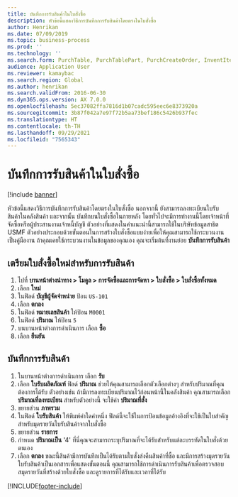 ```yaml
---
title: บันทึกการรับสินค้าในใบสั่งซื้อ
description: หัวข้อนี้แสดงวิธีการบันทึกการรับสินค้าโดยตรงในใบสั่งซื้อ
author: Henrikan
ms.date: 07/09/2019
ms.topic: business-process
ms.prod: ''
ms.technology: ''
ms.search.form: PurchTable, PurchTablePart, PurchCreateOrder, InventItemIdLookupPurchase, PurchEditLines
audience: Application User
ms.reviewer: kamaybac
ms.search.region: Global
ms.author: henrikan
ms.search.validFrom: 2016-06-30
ms.dyn365.ops.version: AX 7.0.0
ms.openlocfilehash: 5ec37082ffa7816d1b07cadc595eec6e8373920a
ms.sourcegitcommit: 3b87f042a7e97f72b5aa73bef186c5426b937fec
ms.translationtype: HT
ms.contentlocale: th-TH
ms.lasthandoff: 09/29/2021
ms.locfileid: "7565343"
---
```

# <a name="record-the-receipt-of-goods-on-the-purchase-order"></a>บันทึกการรับสินค้าในใบสั่งซื้อ

[!include [banner](../../includes/banner.md)]

หัวข้อนี้แสดงวิธีการบันทึกการรับสินค้าโดยตรงในใบสั่งซื้อ นอกจากนี้ ยังสามารถลงทะเบียนใบรับสินค้าในคลังสินค้า และจากนั้น บันทึกบนใบสั่งซื้อในภายหลัง โดยทั่วไปจะมีการทำงานนี้โดยเจ้าหน้าที่จัดซื้อหรือผู้ประสานงานเจ้าหนี้บัญชี ตัวอย่างที่แสดงในคำแนะนำนี้สามารถใช้ในบริษัทข้อมูลสาธิต USMF ตัวอย่างประกอบด้วยขั้นตอนในการสร้างใบสั่งซื้อแบบง่ายเพื่อให้คุณสามารถใช้กระบวนงานเป็นคู่มืองาน ถ้าคุณเคยใช้กระบวนงานในข้อมูลของคุณเอง คุณจะเริ่มต้นที่งานย่อย **บันทึกการรับสินค้า**


## <a name="prepare-a-new-purchase-order-for-receipt-of-goods"></a>เตรียมใบสั่งซื้อใหม่สำหรับการรับสินค้า
1. ไปที่ **บานหน้าต่างนำทาง > โมดูล > การจัดซื้อและการจัดหา > ใบสั่งซื้อ > ใบสั่งซื้อทั้งหมด**
2. เลือก **ใหม่**
3. ในฟิลด์ **บัญชีผู้จัดจำหน่าย** ป้อน `US-101`
4. เลือก **ตกลง**
5. ในฟิลด์ **หมายเลขสินค้า** ให้ป้อน `M0001`
6. ในฟิลด์ **ปริมาณ** ให้ป้อน `5`
7. บนบานหน้าต่างการดำเนินการ เลือก **ซื้อ**
8. เลือก **ยืนยัน**

## <a name="record-receipt-of-goods"></a>บันทึกการรับสินค้า
1. ในบานหน้าต่างการดำเนินการ เลือก **รับ**
2. เลือก **ใบรับผลิตภัณฑ์** ฟิลด์ **ปริมาณ** ช่วยให้คุณสามารถเลือกตัวเลือกต่างๆ สำหรับปริมาณที่คุณต้องการได้รับ ตัวอย่างเช่น ถ้ามีการลงทะเบียนปริมาณไว้ก่อนหน้านี้ในคลังสินค้า คุณสามารถเลือก **ปริมาณที่ลงทะเบียน** สำหรับตัวอย่างนี้ จะใช้ค่า **ปริมาณที่สั่ง**
3. ขยายส่วน **ภาพรวม**
4. ในฟิลด์ **ใบรับสินค้า** ให้พิมพ์ค่าใดค่าหนึ่ง ฟิลด์นี้จะใช้ในการป้อนข้อมูลอ้างอิงที่จะใช้เป็นใบสำคัญสำหรับมุดรายวันใบรับสินค้าจากใบสั่งซื้อ  
5. ขยายส่วน **รายการ**
6. กำหนด **ปริมาณเป็น** '4' ที่นี่คุณจะสามารถระบุปริมาณที่จะได้รับสำหรับแต่ละบรรทัดในใบสั่งด้วยตนเอง  
7. เลือก **ตกลง** ขณะนี้สินค้ามีการบันทึกเป็นได้รับตามใบสั่งส่งคืนสินค้าที่ซื้อ และมีการสร้างมุดรายวันใบรับสินค้าเป็นเอกสารเพื่อแสดงขั้นตอนนี้  คุณสามารถใช้การดำเนินการรับสินค้าเพื่อตรวจสอบสมุดรายวันที่สร้างด้วยใบสั่งซื้อ และดูรายการที่ได้รับและเวลาที่ได้รับ  



[!INCLUDE[footer-include](../../../includes/footer-banner.md)]